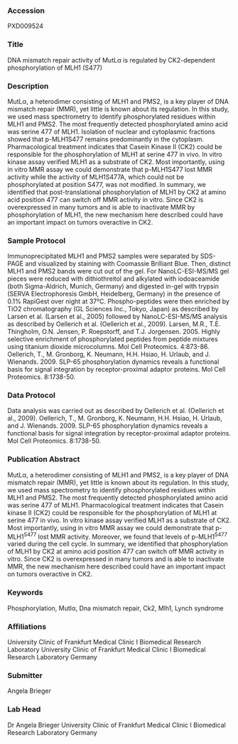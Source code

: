 ### Accession
PXD009524

### Title
DNA mismatch repair activity of MutLα is regulated by CK2-dependent phosphorylation of MLH1 (S477)

### Description
MutLα, a heterodimer consisting of MLH1 and PMS2, is a key player of DNA mismatch repair (MMR), yet little is known about its regulation. In this study, we used mass spectrometry to identify phosphorylated residues within MLH1 and PMS2. The most frequently detected phosphorylated amino acid was serine 477 of MLH1. Isolation of nuclear and cytoplasmic fractions showed that p-MLH1S477 remains predominantly in the cytoplasm. Pharmacological treatment indicates‎ that Casein Kinase II (CK2) could be responsible for the phosphorylation of MLH1 at serine 477 in vivo. In vitro kinase assay verified MLH1 as a substrate of CK2. Most importantly, using in vitro MMR assay we could demonstrate that p-MLH1S477 lost MMR activity while the activity of MLH1S477A, which could not be phosphorylated at position S477, was not modified. In summary, we identified that post-translational phosphorylation of MLH1 by CK2 at amino acid position 477 can switch off MMR activity in vitro. Since CK2 is overexpressed in many tumors and is able to inactivate MMR by phosphorylation of MLH1, the new mechanism here described could have an important impact on tumors overactive in CK2.

### Sample Protocol
Immunoprecipitated MLH1 and PMS2 samples were separated by SDS-PAGE and visualized by staining with Coomassie Brilliant Blue. Then, distinct MLH1 and PMS2 bands were cut out of the gel.  For NanoLC-ESI-MS/MS gel pieces were reduced with dithiothreitol and alkylated with iodoaceamide (both Sigma-Aldrich, Munich, Germany) and digested in-gel with trypsin (SERVA Electrophoresis GmbH, Heidelberg, Germany) in the presence of 0.1% RapiGest over night at 37°C. Phospho-peptides were then enriched by TiO2 chromatography (GL Sciences Inc., Tokyo, Japan) as described by Larsen et al. (Larsen et al., 2005) followed by NanoLC-ESI-MS/MS analysis as described by Oellerich et al. (Oellerich et al., 2009).  Larsen, M.R., T.E. Thingholm, O.N. Jensen, P. Roepstorff, and T.J. Jorgensen. 2005. Highly selective enrichment of phosphorylated peptides from peptide mixtures using titanium dioxide microcolumns. Mol Cell Proteomics. 4:873-86.  Oellerich, T., M. Gronborg, K. Neumann, H.H. Hsiao, H. Urlaub, and J. Wienands. 2009. SLP-65 phosphorylation dynamics reveals a functional basis for signal integration by receptor-proximal adaptor proteins. Mol Cell Proteomics. 8:1738-50.

### Data Protocol
Data analysis was carried out as described by Oellerich et al. (Oellerich et al., 2009).  Oellerich, T., M. Gronborg, K. Neumann, H.H. Hsiao, H. Urlaub, and J. Wienands. 2009. SLP-65 phosphorylation dynamics reveals a functional basis for signal integration by receptor-proximal adaptor proteins. Mol Cell Proteomics. 8:1738-50.

### Publication Abstract
MutL&#x3b1;, a heterodimer consisting of MLH1 and PMS2, is a key player of DNA mismatch repair (MMR), yet little is known about its regulation. In this study, we used mass spectrometry to identify phosphorylated residues within MLH1 and PMS2. The most frequently detected phosphorylated amino acid was serine 477 of MLH1. Pharmacological treatment indicates&#x200e; that Casein kinase II (CK2) could be responsible for the phosphorylation of MLH1 at serine 477 in vivo. In vitro kinase assay verified MLH1 as a substrate of CK2. Most importantly, using in vitro MMR assay we could demonstrate that p-MLH1<sup>S477</sup> lost MMR activity. Moreover, we found that levels of p-MLH1<sup>S477</sup> varied during the cell cycle. In summary, we identified that phosphorylation of MLH1 by CK2 at amino acid position 477 can switch off MMR activity in vitro. Since CK2 is overexpressed in many tumors and is able to inactivate MMR, the new mechanism here described could have an important impact on tumors overactive in CK2.

### Keywords
Phosphorylation, Mutlα, Dna mismatch repair, Ck2, Mlh1, Lynch syndrome

### Affiliations
University Clinic of Frankfurt
Medical Clinic I
Biomedical Research Laboratory
University Clinic of Frankfurt Medical Clinic I Biomedical Research Laboratory Germany

### Submitter
Angela Brieger

### Lab Head
Dr Angela Brieger
University Clinic of Frankfurt Medical Clinic I Biomedical Research Laboratory Germany


